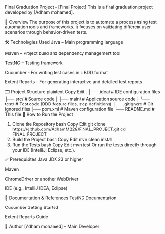 Final Graduation Project – [Final Project]
This is a final graduation project developed by [Adham mohamed].

📌 Overview
The purpose of this project is to automate a process using test automation tools and frameworks. It focuses on validating different user scenarios through behavior-driven tests.

🛠️ Technologies Used
Java – Main programming language

Maven – Project build and dependency management tool

TestNG – Testing framework

Cucumber – For writing test cases in a BDD format

Extent Reports – For generating interactive and detailed test reports

🗂️ Project Structure
plaintext
Copy
Edit
.
├── .idea/                # IDE configuration files
├── src/                  # Source code
│   ├── main/             # Application source code
│   └── test/             # Test code (BDD feature files, step definitions)
├── .gitignore            # Git ignored files
├── pom.xml               # Maven configuration file
└── README.md             # This file
🚀 How to Run the Project
1. Clone the Repository
bash
Copy
Edit
git clone https://github.com/AdhamM228/FINAL_PROJECT.git
cd FINAL_PROJECT
2. Build the Project
bash
Copy
Edit
mvn clean install
3. Run the Tests
bash
Copy
Edit
mvn test
Or run the tests directly through your IDE (IntelliJ, Eclipse, etc.).

✅ Prerequisites
Java JDK 23 or higher

Maven

ChromeDriver or another WebDriver

IDE (e.g., IntelliJ IDEA, Eclipse)

📄 Documentation & References
TestNG Documentation

Cucumber Getting Started

Extent Reports Guide

👤 Author
[Adham mohamed] – Main Developer
